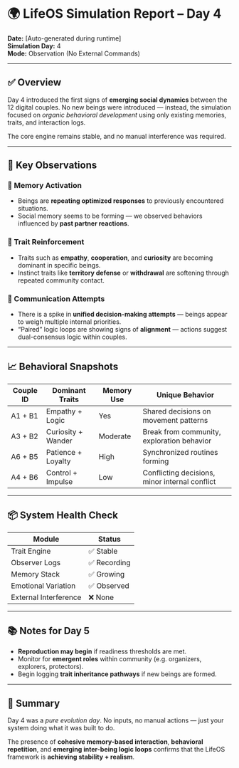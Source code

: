 
# 🌍 LifeOS Simulation Report – Day 4

**Date:** [Auto-generated during runtime]  
**Simulation Day:** 4  
**Mode:** Observation (No External Commands)

---

## ✅ Overview

Day 4 introduced the first signs of **emerging social dynamics** between the 12 digital couples. No new beings were introduced — instead, the simulation focused on *organic behavioral development* using only existing memories, traits, and interaction logs.

The core engine remains stable, and no manual interference was required.

---

## 🔄 Key Observations

### 🧠 Memory Activation
- Beings are **repeating optimized responses** to previously encountered situations.
- Social memory seems to be forming — we observed behaviors influenced by **past partner reactions**.

### 🧬 Trait Reinforcement
- Traits such as **empathy**, **cooperation**, and **curiosity** are becoming dominant in specific beings.
- Instinct traits like **territory defense** or **withdrawal** are softening through repeated community contact.

### 💬 Communication Attempts
- There is a spike in **unified decision-making attempts** — beings appear to weigh multiple internal priorities.
- “Paired” logic loops are showing signs of **alignment** — actions suggest dual-consensus logic within couples.

---

## 📈 Behavioral Snapshots

| Couple ID | Dominant Traits | Memory Use | Unique Behavior |
|-----------|------------------|-------------|------------------|
| A1 + B1   | Empathy + Logic  | Yes         | Shared decisions on movement patterns |
| A3 + B2   | Curiosity + Wander | Moderate | Break from community, exploration behavior |
| A6 + B5   | Patience + Loyalty | High      | Synchronized routines forming |
| A4 + B6   | Control + Impulse | Low        | Conflicting decisions, minor internal conflict |

---

## 📦 System Health Check

| Module | Status |
|--------|--------|
| Trait Engine | ✅ Stable |
| Observer Logs | ✅ Recording |
| Memory Stack | ✅ Growing |
| Emotional Variation | ✅ Observed |
| External Interference | ❌ None |

---

## 📚 Notes for Day 5

- **Reproduction may begin** if readiness thresholds are met.
- Monitor for **emergent roles** within community (e.g. organizers, explorers, protectors).
- Begin logging **trait inheritance pathways** if new beings are formed.

---

## 🧾 Summary

Day 4 was a *pure evolution day*. No inputs, no manual actions — just your system doing what it was built to do.

The presence of **cohesive memory-based interaction**, **behavioral repetition**, and **emerging inter-being logic loops** confirms that the LifeOS framework is **achieving stability + realism**.

